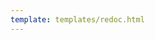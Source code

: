 ```yaml
---
template: templates/redoc.html
---
```


<redoc spec-url="{{base_path}}/apis/restapis/admin-advisory-management.yaml" theme='{{redoc_theme}}'></redoc>
